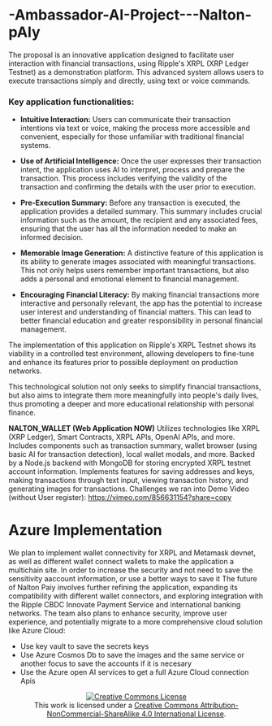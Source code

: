 # -Ambassador-AI-Project---Nalton-pAIy

The proposal is an innovative application designed to facilitate user interaction with financial transactions, using Ripple's XRPL (XRP Ledger Testnet) as a demonstration platform. This advanced system allows users to execute transactions simply and directly, using text or voice commands.

### Key application functionalities:

- **Intuitive Interaction:** Users can communicate their transaction intentions via text or voice, making the process more accessible and convenient, especially for those unfamiliar with traditional financial systems.

- **Use of Artificial Intelligence:** Once the user expresses their transaction intent, the application uses AI to interpret, process and prepare the transaction. This process includes verifying the validity of the transaction and confirming the details with the user prior to execution.

- **Pre-Execution Summary:** Before any transaction is executed, the application provides a detailed summary. This summary includes crucial information such as the amount, the recipient and any associated fees, ensuring that the user has all the information needed to make an informed decision.

- **Memorable Image Generation:** A distinctive feature of this application is its ability to generate images associated with meaningful transactions. This not only helps users remember important transactions, but also adds a personal and emotional element to financial management.

- **Encouraging Financial Literacy:** By making financial transactions more interactive and personally relevant, the app has the potential to increase user interest and understanding of financial matters. This can lead to better financial education and greater responsibility in personal financial management.

The implementation of this application on Ripple's XRPL Testnet shows its viability in a controlled test environment, allowing developers to fine-tune and enhance its features prior to possible deployment on production networks.

This technological solution not only seeks to simplify financial transactions, but also aims to integrate them more meaningfully into people's daily lives, thus promoting a deeper and more educational relationship with personal finance.


**NALTON_WALLET (Web Application NOW)**
Utilizes technologies like XRPL (XRP Ledger), Smart Contracts, XRPL APIs, OpenAI APIs, and more.
Includes components such as transaction summary, wallet browser (using basic AI for transaction detection), local wallet modals, and more.
Backed by a Node.js backend with MongoDB for storing encrypted XRPL testnet account information.
Implements features for saving addresses and keys, making transactions through text input, viewing transaction history, and generating images for transactions. Challenges we ran into
Demo Video (without User register):
https://vimeo.com/856631154?share=copy





# **Azure Implementation**
We plan to implement wallet connectivity for XRPL and Metamask devnet, as well as different wallet connect wallets to make the application a multichain site. In order to increase the security and not need to save the sensitivity aaccount information, or use a better ways to save it The future of Nalton Paiy involves further refining the application, expanding its compatibility with different wallet connectors, and exploring integration with the Ripple CBDC Innovate Payment Service and international banking networks. The team also plans to enhance security, improve user experience, and potentially migrate to a more comprehensive cloud solution like Azure Cloud:

- Use key vault to save the secrets keys
- Use Azure Cosmos Db to save the images and the same service or another focus to save the accounts if it is necesary
- Use the Azure open AI services to get a full Azure Cloud connection Apis




<p align="center">
<a rel="license" href="http://creativecommons.org/licenses/by-nc-sa/4.0/"><img alt="Creative Commons License" style="border-width:0" src="https://i.creativecommons.org/l/by-nc-sa/4.0/88x31.png" /></a><br />This work is licensed under a <a rel="license" href="http://creativecommons.org/licenses/by-nc-sa/4.0/">Creative Commons Attribution-NonCommercial-ShareAlike 4.0 International License</a>.
</p>
